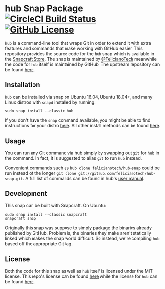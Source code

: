 # hub Snap Package [![CircleCI Build Status](https://circleci.com/gh/felicianotech/hub-snap.svg?style=shield)](https://circleci.com/gh/felicianotech/hub-snap) [![GitHub License](https://img.shields.io/badge/license-MIT-blue.svg)](https://raw.githubusercontent.com/felicianotech/hub-snap/master/LICENSE)

`hub` is a command-line tool that wraps Git in order to extend it with extra features and commands that make working with GitHub easier.
This repository provides the source code for the `hub` snap which is available in the [Snapcraft Store](https://snapcraft.io/hub).
The snap is maintained by [@FelicianoTech](https://twitter.com/FelicianoTech) meanwhile the code for `hub` itself is maintained by GitHub.
The upstream repository can be found [here](https://github.com/github/hub).


## Installation

`hub` can be installed via snap on Ubuntu 16.04, Ubuntu 18.04+, and many Linux distros with `snapd` installed  by running:

```
sudo snap install --classic hub
```

If you don't have the `snap` command available, you might be able to find instructions for your distro [here](https://docs.snapcraft.io/core/install).
All other install methods can be found [here](https://github.com/github/hub#installation).


## Usage

You can run any Git command via hub simply by swapping out `git` for `hub` in the command.
In fact, it is suggested to alias `git` to run `hub` instead.

Convenient commands such as `hub clone felicianotech/hub-snap` could be run instead of the longer `git clone git://github.com/felicianotech/hub-snap.git`.
A full list of commands can be found in hub's [user manual](https://hub.github.com/hub.1.html).


## Development

This snap can be built with Snapcraft.
On Ubuntu:


```
sudo snap install --classic snapcraft
snapcraft snap
```

Originally this snap was suppose to simply package the binaries already published by GitHub.
Problem is, the binaries they make aren't statically linked which makes the snap world difficult.
So instead, we're compiling `hub` based off the appropriate Git tag.


## License

Both the code for this snap as well as `hub` itself is licensed under the MIT license.
This repo's license can be found [here](./LICENSE) while the license for `hub` can be found [here](https://github.com/github/hub/blob/master/LICENSE).
